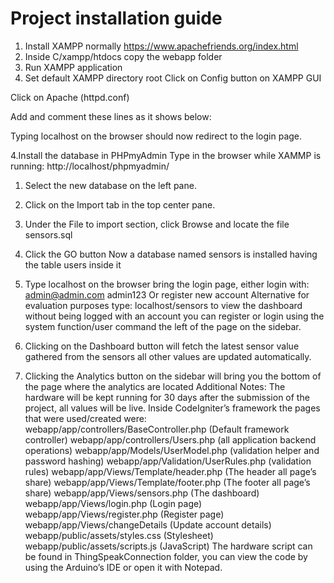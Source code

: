 # Project installation guide
1.	Install XAMPP normally https://www.apachefriends.org/index.html
2.	Inside C/xampp/htdocs copy the webapp folder
3.	Run XAMPP application
4.	Set default XAMPP directory root
Click on Config button on XAMPP GUI
 
Click on Apache (httpd.conf)
 
Add and comment these lines as it shows below:
 
Typing localhost on the browser should now redirect to the login page.
 
 
4.Install the database in PHPmyAdmin
Type in the browser while XAMMP is running: http://localhost/phpmyadmin/

1.	Select the new database on the left pane.
2.	Click on the Import tab in the top center pane.
3.	Under the File to import section, click Browse and locate the file sensors.sql
4.	Click the GO button
Now a database named sensors is installed having the table users inside it

5.	Type localhost on the browser bring the login page, either login with: 
admin@admin.com
admin123
Or register new account
Alternative for evaluation purposes type: localhost/sensors to view the dashboard without being logged with an account you can register or login using the system function/user command the left of the page on the sidebar.
6.	Clicking on the Dashboard button will fetch the latest sensor value gathered from the sensors all other values are updated automatically.
7.	Clicking the Analytics button on the sidebar will bring you the bottom of the page where the analytics are located
Additional Notes:
The hardware will be kept running for 30 days after the submission of the project, all values will be live.
Inside CodeIgniter’s framework the pages that were used/created were:
webapp/app/controllers/BaseController.php (Default framework controller)
webapp/app/controllers/Users.php (all application backend operations)
webapp/app/Models/UserModel.php (validation helper and password hashing)
webapp/app/Validation/UserRules.php (validation rules)
webapp/app/Views/Template/header.php (The header all page’s share)
webapp/app/Views/Template/footer.php (The footer all page’s share)
webapp/app/Views/sensors.php (The dashboard)
webapp/app/Views/login.php (Login page)
webapp/app/Views/register.php (Register page)
webapp/app/Views/changeDetails (Update account details)
webapp/public/assets/styles.css (Stylesheet)
webapp/public/assets/scripts.js (JavaScript)
The hardware script can be found in ThingSpeakConnection folder, you can view the code by using the Arduino’s IDE or open it with Notepad.


